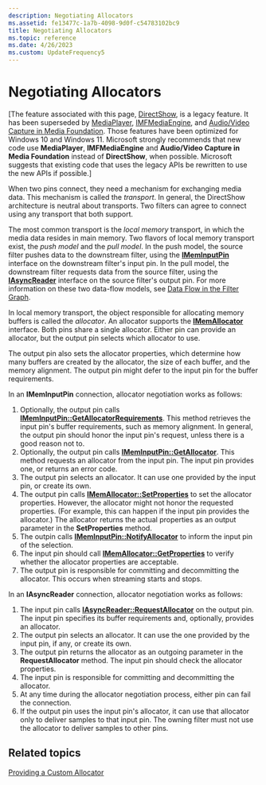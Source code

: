 ```yaml
---
description: Negotiating Allocators
ms.assetid: fe13477c-1a7b-4098-9d0f-c54783102bc9
title: Negotiating Allocators
ms.topic: reference
ms.date: 4/26/2023
ms.custom: UpdateFrequency5
---
```


# Negotiating Allocators

\[The feature associated with this page, [DirectShow](/windows/win32/directshow/directshow), is a legacy feature. It has been superseded by [MediaPlayer](/uwp/api/Windows.Media.Playback.MediaPlayer), [IMFMediaEngine](/windows/win32/api/mfmediaengine/nn-mfmediaengine-imfmediaengine), and [Audio/Video Capture in Media Foundation](/windows/win32/medfound/audio-video-capture-in-media-foundation). Those features have been optimized for Windows 10 and Windows 11. Microsoft strongly recommends that new code use **MediaPlayer**, **IMFMediaEngine** and **Audio/Video Capture in Media Foundation** instead of **DirectShow**, when possible. Microsoft suggests that existing code that uses the legacy APIs be rewritten to use the new APIs if possible.\]

When two pins connect, they need a mechanism for exchanging media data. This mechanism is called the *transport*. In general, the DirectShow architecture is neutral about transports. Two filters can agree to connect using any transport that both support.

The most common transport is the *local memory* transport, in which the media data resides in main memory. Two flavors of local memory transport exist, the *push model* and the *pull model*. In the push model, the source filter pushes data to the downstream filter, using the [**IMemInputPin**](/windows/desktop/api/Strmif/nn-strmif-imeminputpin) interface on the downstream filter's input pin. In the pull model, the downstream filter requests data from the source filter, using the [**IAsyncReader**](/windows/desktop/api/Strmif/nn-strmif-iasyncreader) interface on the source filter's output pin. For more information on these two data-flow models, see [Data Flow in the Filter Graph](data-flow-in-the-filter-graph.md).

In local memory transport, the object responsible for allocating memory buffers is called the *allocator*. An allocator supports the [**IMemAllocator**](/windows/desktop/api/Strmif/nn-strmif-imemallocator) interface. Both pins share a single allocator. Either pin can provide an allocator, but the output pin selects which allocator to use.

The output pin also sets the allocator properties, which determine how many buffers are created by the allocator, the size of each buffer, and the memory alignment. The output pin might defer to the input pin for the buffer requirements.

In an **IMemInputPin** connection, allocator negotiation works as follows:

1.  Optionally, the output pin calls [**IMemInputPin::GetAllocatorRequirements**](/windows/desktop/api/Strmif/nf-strmif-imeminputpin-getallocatorrequirements). This method retrieves the input pin's buffer requirements, such as memory alignment. In general, the output pin should honor the input pin's request, unless there is a good reason not to.
2.  Optionally, the output pin calls [**IMemInputPin::GetAllocator**](/windows/desktop/api/Strmif/nf-strmif-imeminputpin-getallocator). This method requests an allocator from the input pin. The input pin provides one, or returns an error code.
3.  The output pin selects an allocator. It can use one provided by the input pin, or create its own.
4.  The output pin calls [**IMemAllocator::SetProperties**](/windows/desktop/api/Strmif/nf-strmif-imemallocator-setproperties) to set the allocator properties. However, the allocator might not honor the requested properties. (For example, this can happen if the input pin provides the allocator.) The allocator returns the actual properties as an output parameter in the **SetProperties** method.
5.  The outpin calls [**IMemInputPin::NotifyAllocator**](/windows/desktop/api/Strmif/nf-strmif-imeminputpin-notifyallocator) to inform the input pin of the selection.
6.  The input pin should call [**IMemAllocator::GetProperties**](/windows/desktop/api/Strmif/nf-strmif-imemallocator-getproperties) to verify whether the allocator properties are acceptable.
7.  The output pin is responsible for committing and decommitting the allocator. This occurs when streaming starts and stops.

In an **IAsyncReader** connection, allocator negotiation works as follows:

1.  The input pin calls [**IAsyncReader::RequestAllocator**](/windows/desktop/api/Strmif/nf-strmif-iasyncreader-requestallocator) on the output pin. The input pin specifies its buffer requirements and, optionally, provides an allocator.
2.  The output pin selects an allocator. It can use the one provided by the input pin, if any, or create its own.
3.  The output pin returns the allocator as an outgoing parameter in the **RequestAllocator** method. The input pin should check the allocator properties.
4.  The input pin is responsible for committing and decommitting the allocator.
5.  At any time during the allocator negotiation process, either pin can fail the connection.
6.  If the output pin uses the input pin's allocator, it can use that allocator only to deliver samples to that input pin. The owning filter must not use the allocator to deliver samples to other pins.

## Related topics

<dl> <dt>

[Providing a Custom Allocator](providing-a-custom-allocator.md)
</dt> </dl>

 

 




